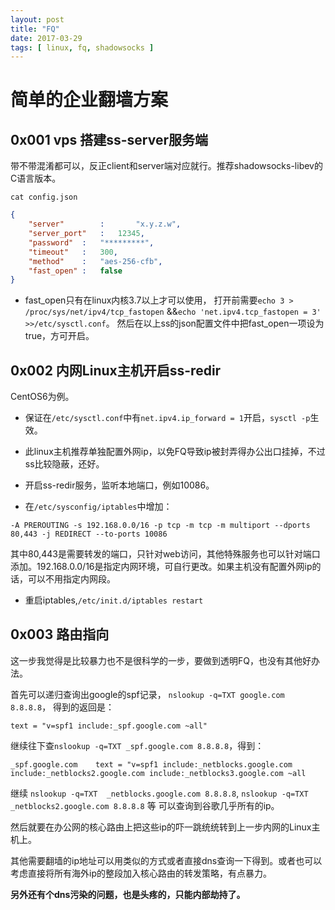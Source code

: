 ```yaml
---
layout: post
title: "FQ"
date: 2017-03-29
tags: [ linux, fq, shadowsocks ]
---
```


简单的企业翻墙方案
===

## 0x001 vps 搭建ss-server服务端

带不带混淆都可以，反正client和server端对应就行。推荐shadowsocks-libev的C语言版本。

`cat config.json`

```json
{
	"server"        :       "x.y.z.w",
	"server_port"	:	12345,
	"password"	:	"*********",
	"timeout"	:	300,
	"method"	:	"aes-256-cfb",
	"fast_open"	:	false
}
```

- fast\_open只有在linux内核3.7以上才可以使用， 打开前需要`echo 3 > /proc/sys/net/ipv4/tcp_fastopen` &&`echo 'net.ipv4.tcp_fastopen = 3' >>/etc/sysctl.conf`。
然后在以上ss的json配置文件中把fast\_open一项设为true，方可开启。

## 0x002 内网Linux主机开启ss-redir


CentOS6为例。

- 保证在`/etc/sysctl.conf`中有`net.ipv4.ip_forward = 1`开启，`sysctl -p`生效。

- 此linux主机推荐单独配置外网ip，以免FQ导致ip被封弄得办公出口挂掉，不过ss比较隐蔽，还好。

- 开启ss-redir服务，监听本地端口，例如10086。

- 在`/etc/sysconfig/iptables`中增加：

```
-A PREROUTING -s 192.168.0.0/16 -p tcp -m tcp -m multiport --dports 80,443 -j REDIRECT --to-ports 10086
```
其中80,443是需要转发的端口，只针对web访问，其他特殊服务也可以针对端口添加。192.168.0.0/16是指定内网环境，可自行更改。如果主机没有配置外网ip的话，可以不用指定内网段。

- 重启iptables,`/etc/init.d/iptables restart`

## 0x003 路由指向

这一步我觉得是比较暴力也不是很科学的一步，要做到透明FQ，也没有其他好办法。

首先可以递归查询出google的spf记录，
`nslookup -q=TXT google.com 8.8.8.8`，
得到的返回是：

`text = "v=spf1 include:_spf.google.com ~all"`

继续往下查`nslookup -q=TXT _spf.google.com 8.8.8.8`，得到：

`_spf.google.com	text = "v=spf1 include:_netblocks.google.com include:_netblocks2.google.com include:_netblocks3.google.com ~all`

继续 `nslookup -q=TXT  _netblocks.google.com 8.8.8.8`,
`nslookup -q=TXT  _netblocks2.google.com 8.8.8.8` 等
可以查询到谷歌几乎所有的ip。

然后就要在办公网的核心路由上把这些ip的吓一跳统统转到上一步内网的Linux主机上。

其他需要翻墙的ip地址可以用类似的方式或者直接dns查询一下得到。或者也可以考虑直接将所有海外ip的整段加入核心路由的转发策略，有点暴力。

**另外还有个dns污染的问题，也是头疼的，只能内部劫持了。**








